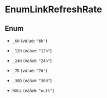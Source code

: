 

# EnumLinkRefreshRate

## Enum


* `_6H` (value: `"6h"`)

* `_12H` (value: `"12h"`)

* `_24H` (value: `"24h"`)

* `_7D` (value: `"7d"`)

* `_30D` (value: `"30d"`)

* `NULL` (value: `"null"`)



